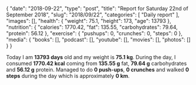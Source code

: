 {
    "date": "2018-09-22",
    "type": "post",
    "title": "Report for Saturday 22nd of September 2018",
    "slug": "2018\/09\/22",
    "categories": [
        "Daily report"
    ],
    "images": [],
    "health": {
        "weight": 75.1,
        "height": 173,
        "age": 13793
    },
    "nutrition": {
        "calories": 1770.42,
        "fat": 135.55,
        "carbohydrates": 79.64,
        "protein": 56.12
    },
    "exercise": {
        "pushups": 0,
        "crunches": 0,
        "steps": 0
    },
    "media": {
        "books": [],
        "podcast": [],
        "youtube": [],
        "movies": [],
        "photos": []
    }
}

Today I am <strong>13793 days</strong> old and my weight is <strong>75.1 kg</strong>. During the day, I consumed <strong>1770.42 kcal</strong> coming from <strong>135.55 g</strong> fat, <strong>79.64 g</strong> carbohydrates and <strong>56.12 g</strong> protein. Managed to do <strong>0 push-ups</strong>, <strong>0 crunches</strong> and walked <strong>0 steps</strong> during the day which is approximately <strong>0 km</strong>.